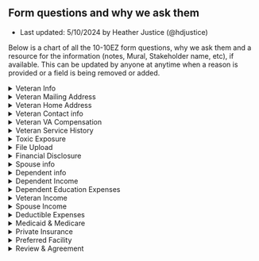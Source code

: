## Form questions and why we ask them
- Last updated: 5/10/2024 by Heather Justice (@hdjustice)

Below is a chart of all the 10-10EZ form questions, why we ask them and a resource for the information (notes, Mural, Stakeholder name, etc), if available.  This can be updated by anyone at anytime when a reason is provided or a field is being removed or added.

<details>
  <Summary>Veteran Info</Summary>

| Form Subsection | Form Question| Required? | Why we ask | Resource link/name|
|---------------------|---------------------|---------------|---------------|-----------------|
|Veteran Info| First Name | Y | We need to know the Veteran's name for ID verification| Seems obvious? |
|Veteran Info| Middle Name | N | Assists with differentiating from other Veterans with similar first & last names | Seems obvious? |
|Veteran Info| Last Name | Y | We need to know the Veteran's name | Seems obvious? |
|Veteran Info| Suffix | N | Assists with differentiating from other Veterans with similar names | Seems obvious? |
|Veteran Info| Date of birth | Y | We need to know the Veteran's DOB for ID verification | Seems obvious? |
|Veteran Info| Social Security Number | Y | We need to know the Veteran's SSN for ID verification | Seems obvious? |
|Veteran Info| Confirm your information before you continue | Y | This is a read-only page that appears for both auth & unauth users, consistency and to avoid the duplicate question pattern we had before for unauth users | [GH Ticket #63312](https://github.com/department-of-veterans-affairs/va.gov-team/issues/63312) |
|Veteran Info| (Birth) City | N | **Believe it is for additional ID purposes** | **TBD** |
|Veteran Info| (Birth) State/Province/Region | N | **Believe it is for additional ID purposes** | **TBD** |
|Veteran Info| Mother's Maiden Name | N | **Believe it is for additional ID purposes** | **TBD** |
|Veteran Info| What sex were you assigned at birth | Y | **TBD** | **TBD** |
|Veteran Info| What is your race, ethnicity or origin | N | **TBD** | **TBD** |

</details>

<details>
  <Summary>Veteran Mailing Address</Summary>

  | Form Subsection | Form Question| Required? | Why we ask | Resource link/name|
|---------------------|---------------------|---------------|---------------|-----------------|
|Mailing Address|Country | Y | To send decision letters, enrollment handbook and any other important health related information| **TBD**
|Mailing Address| Street Address | Y | Same as above | Same as above
|Mailing Address| Street Address Line 2 | N | Same as above | Same as above
|Mailing Address| Street Address Line 3 | N | Same as above | Same as above
|Mailing Address| City | Y | Same as above | Same as above
|Mailing Address| State/Province/Region | Y | Same as above | Same as above
|Mailing Address| Postal Code | Y | Same as above | Same as above
|Mailing Address| Is your home address the same as your mailing address? | Y | Veterans who reside outside of the U.S. can get VA care through the VA Foreign Medical Program, we need to know if they reside inside or outside of the U.S.| [Veterans Living Abroad - VA page](https://www.benefits.va.gov/persona/veteran-abroad.asp#:~:text=Getting%20healthcare%20overseas,treatment%20of%20service%2Dconnected%20disabilities.)

</details>

<details>
  <Summary>Veteran Home Address</Summary>

  | Form Subsection | Form Question| Required? | Why we ask | Resource link/name|
|---------------------|---------------------|---------------|---------------|-----------------|
|Home Address|Country | Y | Veterans who reside outside of the U.S. can get VA care through the VA Foreign Medical Program, we need to know if they reside inside or outside of the U.S.| [Veterans Living Abroad - VA page](https://www.benefits.va.gov/persona/veteran-abroad.asp#:~:text=Getting%20healthcare%20overseas,treatment%20of%20service%2Dconnected%20disabilities.)
|Home Address| Street Address | Y | Same as above | Same as above
|Home Address| Street Address Line 2 | N | Same as above | Same as above
|Home Address| Street Address Line 3 | N | Same as above | Same as above
|Home Address| City | Y | Same as above | Same as above
|Home Address| State/Province/Region | Y | Same as above | Same as above
|Home Address| Postal Code | Y | Same as above | Same as above

</details>

<details>
  <Summary>Veteran Contact info</Summary>

  | Form Subsection | Form Question| Required? | Why we ask | Resource link/name|
|---------------------|---------------------|---------------|---------------|-----------------|
|Contact Info|Email Address | N | We will use email as another means of communication, especially for application submission statuses (success & failure)| **TBD**|
|Contact Info|Home telephone number | N | We will use home phone as another means of communication | **TBD**|
|Contact Info|Mobile telephone number | N | We will use mobile phone as another means of communication | **TBD**|

</details>

<details>
  <Summary>Veteran VA Compensation</Summary>

  | Form Subsection | Form Question| Required? | Why we ask | Resource link/name|
|---------------------|---------------------|---------------|---------------|-----------------|
|Compensation | Do you recive VA disability compensation?| Y | Determine Short form flow, benefits eligibility/priority group, copays | **TBD**|
|Compensation|Do you receive a Veterans pension from the VA?| Y | Determine benefits eligibility/priority group, copays | **TBD**|

</details>

<details>
  <Summary>Veteran Service History</Summary>

  | Form Subsection | Form Question| Required? | Why we ask | Resource link/name|
|---------------------|---------------------|---------------|---------------|-----------------|
|Svc History|Last branch of service | Y | **TBD** | **TBD** |
|Svc History|Service start date | Y | **TBD** | **TBD** |
|Svc History|Service end date | Y | **TBD** | **TBD** |
|Svc History|Character of service | Y | **TBD** | **TBD** |
|Svc History|Service History (check boxes) | N | Determine benefits eligibility/priority group, copays | **TBD**|

</details>

<details>
  <Summary>Toxic Exposure</Summary>

  | Form Subsection | Form Question| Required? | Why we ask | Resource link/name|
|---------------------|---------------------|---------------|---------------|-----------------|
|Toxic Exposure| Do you want to answer questions about your military service history and exposure to any toxins or other hazards?| Y | Determine benefits eligibility/priority group, copays | **TBD**|
|Toxic Exposure|Did you take part in any of these cleanup or response efforts | N | Determine benefits eligibility/priority group, copays | **TBD**|
|Toxic Exposure|Did you serve in any of these Gulf War locations?| N | Determine benefits eligibility/priority group, copays | **TBD**|
|Toxic Exposure|(GW Locations) Service start date| N | Determine benefits eligibility/priority group, copays | **TBD**|
|Toxic Exposure|(GW Locations) Service end date| N | Determine benefits eligibility/priority group, copays | **TBD**|
|Toxic Exposure|Were you deployed in support of any of these operations?| N | Determine benefits eligibility/priority group, copays | **TBD**|
|Toxic Exposure|Did you serve in any of these locations where the military used the herbicide Agent Orange?| N | Determine benefits eligibility/priority group, copays | **TBD**|
|Toxic Exposure|Have you been exposed to any of these toxins or hazards?| N | Determine benefits eligibility/priority group, copays | **TBD**|
|Toxic Exposure|Enter any toxins or hazards you’ve been exposed to | N | Determine benefits eligibility/priority group, copays | **TBD**|
|Toxic Exposure|(Other toxins) Exposure start date |N | Determine benefits eligibility/priority group, copays | **TBD**|
|Toxic Exposure|(Other toxins) Exposure end date |N | Determine benefits eligibility/priority group, copays | **TBD**|

</details>

<details>
  <Summary>File Upload</Summary>

  | Form Subsection | Form Question| Required? | Why we ask | Resource link/name|
|---------------------|---------------------|---------------|---------------|-----------------|
|File Upload|Upload your discharge papers | N | Helps staff to verify military service and speed up application process | **TBD**|

</details>

<details>
  <Summary>Financial Disclosure</Summary>

  | Form Subsection | Form Question| Required? | Why we ask | Resource link/name|
|---------------------|---------------------|---------------|---------------|-----------------|
|Household|Do you want to share your household financial information?|Y|Determine benefits eligibility/priority group, copays | **TBD**|

</details>

<details>
  <Summary>Spouse info</Summary>

  | Form Subsection | Form Question| Required? | Why we ask | Resource link/name|
|---------------------|---------------------|---------------|---------------|-----------------|
|Household-Spouse| First name|Y|**TBD** | **TBD**|
|Household-Spouse| Middle name|N|**TBD** | **TBD**|
|Household-Spouse| Last name|Y|**TBD** | **TBD**|
|Household-Spouse| suffix|N|**TBD** | **TBD**|
|Household-Spouse| Date of birth|Y|**TBD** | **TBD**|
|Household-Spouse| Date of marriage|Y|**TBD** | **TBD**|
|Household-Spouse|Did you live with your spouse for all or part of 2023?|Y|Determine whether the Spouse is a dependent in the previous year, which can have an impact on income thresholds and copays | **TBD**|
|Household-Spouse|Do you currently have the same address as your spouse?|Y|Determine whether the Spouse is a dependent in the previous year, which can have an impact on income thresholds and copays | **TBD**|
|Household-Spouse|Did you provide financial support to your spouse in 2023 even though you didn’t live together?|Y|Determine whether the Spouse is a dependent in the previous year, which can have an impact on income thresholds and copays | **TBD**|
|Household-Spouse|Country | Y | To send decision letters, enrollment handbook and any other important health related information| **TBD**
|Household-Spouse| Street Address | Y | **TBD** | **TBD**|
|Household-Spouse| Street Address Line 2 | N | **TBD** | **TBD**|
|Household-Spouse| Street Address Line 3 | N | **TBD** | **TBD**|
|Household-Spouse| City | Y | **TBD** | **TBD**|
|Household-Spouse| State/Province/Region | Y | **TBD** | **TBD**|
|Household-Spouse| Postal Code | Y | **TBD** | **TBD**|
|Household-Spouse| Phone number | Y | **TBD** | **TBD**|

</details>

<details>
  <Summary>Dependent info</Summary>

  | Form Subsection | Form Question| Required? | Why we ask | Resource link/name|
|---------------------|---------------------|---------------|---------------|-----------------|
|Household-Dependent| Do you have any/another dependents to report? | Y | **TBD** | **TBD**|
|Household-Dependent| First name|Y|**TBD** | **TBD**|
|Household-Dependent| Middle name|N|**TBD** | **TBD**|
|Household-Dependent| Last name|Y|**TBD** | **TBD**|
|Household-Dependent| suffix|N|**TBD** | **TBD**|
|Household-Dependent| What is the dependent’s relationship to you?|Y|**TBD** | **TBD**|
|Household-Dependent| Social Security Number|Y|**TBD** | **TBD**|
|Household-Dependent| Date of birth|Y|**TBD** | **TBD**|
|Household-Dependent| When did they become your dependent?|Y|**TBD** | **TBD**|
|Household-Dependent| Is your dependent living with a permanent disability that happened before they turned 18 years old?|Y|**TBD** | **TBD**|
|Household-Dependent| Did your dependent live with you in 2023?|Y|**TBD** | **TBD**|
|Household-Dependent| Did your dependent earn income in 2023?|Y|**TBD** | **TBD**|
|Household-Dependent| If your dependent didn’t live with you in 2023, did you provide any financial support?|N|**TBD** | **TBD**|

</details>

<details>
  <Summary>Dependent Income</Summary>

  | Form Subsection | Form Question| Required? | Why we ask | Resource link/name|
|---------------------|---------------------|---------------|---------------|-----------------|
|Household-Dependent Income| Enter your dependent’s gross annual income from 2023|Y|**TBD** | **TBD**|
|Household-Dependent Income| Enter your dependent’s net annual income from a farm, ranch, property or business from 2023|Y|**TBD** | **TBD**|
|Household-Dependent Income| Enter your dependent’s other annual income from 2023|Y|**TBD** | **TBD**|

</details>

<details>
  <Summary>Dependent Education Expenses</Summary>

  | Form Subsection | Form Question| Required? | Why we ask | Resource link/name|
|---------------------|---------------------|---------------|---------------|-----------------|
|Household-Dependent Education expense| If your dependent is between 18 and 23 years old, were they enrolled as a full-time or part-time student in 2023?|N|**TBD** | **TBD**|
|Household-Dependent Education expense| Enter the total amount of money your dependent paid for college, vocational rehabilitation, or training (like tuition, books, or supplies)|N|**TBD** | **TBD**|

</details>

<details>
  <Summary>Veteran Income</Summary>

  | Form Subsection | Form Question| Required? | Why we ask | Resource link/name|
|---------------------|---------------------|---------------|---------------|-----------------|
|Household-Veteran Income| Enter your gross annual income from 2023|Y|**TBD** | **TBD**|
|Household-Veteran Income| Enter your net annual income from a farm, ranch, property or business from 2023|Y|**TBD** | **TBD**|
|Household-Veteran Income| Enter your other annual income from 2023|Y|**TBD** | **TBD**|

</details>

<details>
  <Summary>Spouse Income</Summary>

  | Form Subsection | Form Question| Required? | Why we ask | Resource link/name|
|---------------------|---------------------|---------------|---------------|-----------------|
|Household-Spouse Income| Enter your gross annual income from 2023|Y|**TBD** | **TBD**|
|Household-Spouse Income| Enter your net annual income from a farm, ranch, property or business from 2023|Y|**TBD** | **TBD**|
|Household-Spouse Income| Enter your other annual income from 2023|Y|**TBD** | **TBD**|

</details>

<details>
  <Summary>Deductible Expenses</Summary>

  | Form Subsection | Form Question| Required? | Why we ask | Resource link/name|
|---------------------|---------------------|---------------|---------------|-----------------|
|Household-Deductibles| Enter the amount you or your spouse (if you’re married) paid in non-reimbursable medical expenses in 2023|Y|**TBD** | **TBD**|
|Household-Deductibles| Enter the amount you paid for your own college or vocational education in 2023|Y|**TBD** | **TBD**|
|Household-Deductibles| Enter the amount you paid in funeral or burial expenses in 2023|Y|**TBD** | **TBD**|

</details>

<details>
  <Summary>Medicaid & Medicare</Summary>

  | Form Subsection | Form Question| Required? | Why we ask | Resource link/name|
|---------------------|---------------------|---------------|---------------|-----------------|
|Insurance| Are you eligible for Medicaid?|Y|**TBD** | **TBD**|
|Insurance| Are you enrolled in Medicare Part A (hospital insurance)?|Y|**TBD** | **TBD**|
|Insurance|What is your Medicare Part A effective date?|Y|**TBD** | **TBD**|
|Insurance| What is your Medicare claim number?|Y|**TBD** | **TBD**|

</details>

<details>
<Summary>Private Insurance</Summary>

| Form Subsection | Form Question| Required? | Why we ask | Resource link/name|
|---------------------|---------------------|---------------|---------------|-----------------|
|Insurance| Do you have health insurance coverage?|Y|**TBD** | **TBD**|
|Insurance| Name of insurance provider|Y|**TBD** | **TBD**|
|Insurance| Name of policyholder (the person whose name the policy is in)|Y|**TBD** | **TBD**|
|Insurance| Policy Number|Y|**TBD** | **TBD**|
|Insurance| Group Code|Y|**TBD** | **TBD**|

</details>

<details>
  <Summary>Preferred Facility</Summary>

  | Form Subsection | Form Question| Required? | Why we ask | Resource link/name|
|---------------------|---------------------|---------------|---------------|-----------------|
|Preferred Facility| I’m enrolling to get minimum essential coverage under the Affordable Care Act. (check box)|N|**TBD** | **TBD**|
|Preferred Facility| State (select)|Y|**TBD** | **TBD**|
|Preferred Facility| Center or Clinic (select) |Y|**TBD** | **TBD**|
|Preferred Facility| Do you want VA to contact you to schedule your first appointment? |N|**TBD** | **TBD**|

</details>

<details>
  <Summary>Review & Agreement</Summary>

  | Form Subsection | Form Question| Required? | Why we ask | Resource link/name|
|---------------------|---------------------|---------------|---------------|-----------------|
|Review & Agree| I confirm that I agree to the statements listed here. The information is true and correct to the best of my knowledge and belief. I’ve read and accept the privacy policy.|Y|**TBD** | **TBD**|

</details>




